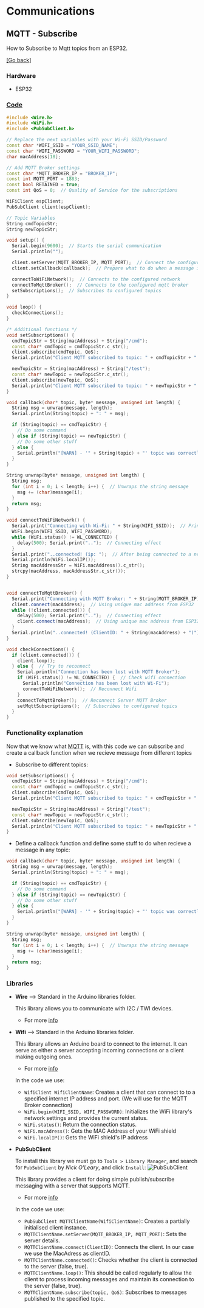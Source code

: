 # Communications
## MQTT - Subscribe
How to Subscribe to Mqtt topics from an ESP32.

[[Go back]](/communications)

### Hardware
* ESP32

### [Code](subscribe.ino)
```cpp
#include <Wire.h>
#include <WiFi.h>
#include <PubSubClient.h>

// Replace the next variables with your Wi-Fi SSID/Password
const char *WIFI_SSID = "YOUR_SSID_NAME";
const char *WIFI_PASSWORD = "YOUR_WIFI_PASSWORD";
char macAddress[18];

// Add MQTT Broker settings
const char *MQTT_BROKER_IP = "BROKER_IP";
const int MQTT_PORT = 1883;
const bool RETAINED = true;
const int QoS = 0;  // Quality of Service for the subscriptions

WiFiClient espClient;
PubSubClient client(espClient);

// Topic Variables
String cmdTopicStr;
String newTopicStr;

void setup() {
  Serial.begin(9600);  // Starts the serial communication
  Serial.println("");

  client.setServer(MQTT_BROKER_IP, MQTT_PORT);  // Connect the configured mqtt broker
  client.setCallback(callback);  // Prepare what to do when a message is recieved

  connectToWiFiNetwork();  // Connects to the configured network
  connectToMqttBroker();  // Connects to the configured mqtt broker
  setSubscriptions();  // Subscribes to configured topics
}

void loop() {
  checkConnections();
}

/* Additional functions */
void setSubscriptions() {
  cmdTopicStr = String(macAddress) + String("/cmd");
  const char* cmdTopic = cmdTopicStr.c_str();
  client.subscribe(cmdTopic, QoS);
  Serial.println("Client MQTT subscribed to topic: " + cmdTopicStr + " (QoS:" + String(QoS) + ")");

  newTopicStr = String(macAddress) + String("/test");
  const char* newTopic = newTopicStr.c_str();
  client.subscribe(newTopic, QoS);
  Serial.println("Client MQTT subscribed to topic: " + newTopicStr + " (QoS:" + String(QoS) + ")");
}

void callback(char* topic, byte* message, unsigned int length) {
  String msg = unwrap(message, length);
  Serial.println(String(topic) + ": " + msg);

  if (String(topic) == cmdTopicStr) {
    // Do some command
  } else if (String(topic) == newTopicStr) {
    // Do some other stuff
  } else {
    Serial.println("[WARN] - '" + String(topic) + "' topic was correctly subscribed but not defined in the callback function");
  }
}

String unwrap(byte* message, unsigned int length) {
  String msg;
  for (int i = 0; i < length; i++) {  // Unwraps the string message
    msg += (char)message[i];
  }
  return msg;
}

void connectToWiFiNetwork() {
  Serial.print("Connecting with Wi-Fi: " + String(WIFI_SSID));  // Print the network which you want to connect
  WiFi.begin(WIFI_SSID, WIFI_PASSWORD);
  while (WiFi.status() != WL_CONNECTED) {
    delay(500); Serial.print("..");  // Connecting effect
  }
  Serial.print("..connected! (ip: ");  // After being connected to a network, our ESP32 should have a IP
  Serial.println(WiFi.localIP());
  String macAddressStr = WiFi.macAddress().c_str();
  strcpy(macAddress, macAddressStr.c_str());
}


void connectToMqttBroker() {
  Serial.print("Connecting with MQTT Broker: " + String(MQTT_BROKER_IP));  // Print the broker which you want to connect
  client.connect(macAddress);  // Using unique mac address from ESP32
  while (!client.connected()) {
    delay(500); Serial.print("..");  // Connecting effect
    client.connect(macAddress);  // Using unique mac address from ESP32
  }
  Serial.println("..connected! (ClientID: " + String(macAddress) + ")");
}

void checkConnections() {
  if (client.connected()) {
    client.loop();
  } else {  // Try to reconnect
    Serial.println("Connection has been lost with MQTT Broker");
    if (WiFi.status() != WL_CONNECTED) {  // Check wifi connection
      Serial.println("Connection has been lost with Wi-Fi");
      connectToWiFiNetwork();  // Reconnect Wifi
    }
    connectToMqttBroker();  // Reconnect Server MQTT Broker
    setMqttSubscriptions();  // Subscribes to configured topics
  }
}
```

### Functionality explanation

Now that we know what [MQTT](../README.md) is, with this code we can subscribe and create a callback function when we recieve message  from different topics

* Subscribe to different topics:
```cpp
void setSubscriptions() {
  cmdTopicStr = String(macAddress) + String("/cmd");
  const char* cmdTopic = cmdTopicStr.c_str();
  client.subscribe(cmdTopic, QoS);
  Serial.println("Client MQTT subscribed to topic: " + cmdTopicStr + " (QoS:" + String(QoS) + ")");

  newTopicStr = String(macAddress) + String("/test");
  const char* newTopic = newTopicStr.c_str();
  client.subscribe(newTopic, QoS);
  Serial.println("Client MQTT subscribed to topic: " + newTopicStr + " (QoS:" + String(QoS) + ")");
}
```
* Define a callback function and define some stuff to do when recieve a message in any topic:
```cpp
void callback(char* topic, byte* message, unsigned int length) {
  String msg = unwrap(message, length);
  Serial.println(String(topic) + ": " + msg);

  if (String(topic) == cmdTopicStr) {
    // Do some command
  } else if (String(topic) == newTopicStr) {
    // Do some other stuff
  } else {
    Serial.println("[WARN] - '" + String(topic) + "' topic was correctly subscribed but not defined in the callback function");
  }
}

String unwrap(byte* message, unsigned int length) {
  String msg;
  for (int i = 0; i < length; i++) {  // Unwraps the string message
    msg += (char)message[i];
  }
  return msg;
}
```

### Libraries
* **Wire** --> Standard in the Arduino libraries folder.

  This library allows you to communicate with I2C / TWI devices.
    - For more [info](https://www.arduino.cc/en/reference/wire)
  
* **Wifi** --> Standard in the Arduino libraries folder.
  
  This library allows an Arduino board to connect to the internet. It can serve as either a server accepting incoming connections or a client making outgoing ones. 
  
    - For more [info](https://www.arduino.cc/en/Reference/WiFi)
  
  In the code we use:
    - `WifiClient WifiClientName`: Creates a client that can connect to to a specified internet IP address and port. (We will use for the MQTT Broker connection)
    - `WiFi.begin(WIFI_SSID, WIFI_PASSWORD)`: Initializes the WiFi library's network settings and provides the current status.
    - `WiFi.status()`: Return the connection status. 
    - `WiFi.macAdress()`: Gets the MAC Address of your WiFi shield
    - `WiFi.localIP()`: Gets the WiFi shield's IP address
 
* **PubSubClient** 

  To install this library we must go to `Tools > Library Manager`, and search for `PubSubClient` by _Nick O'Leary_, and click `Install`:
  ![PubSubClient](../publish/docs/PUB1.png)
  
  This library provides a client for doing simple publish/subscribe messaging with a server that supports MQTT.
   - For more [info](https://pubsubclient.knolleary.net/api.html)
   
  In the code we use:
   - `PubSubClient MQTTClientName(WifiClientName)`: Creates a partially initialised client instance. 
   - `MQTTClientName.setServer(MQTT_BROKER_IP, MQTT_PORT)`:  Sets the server details.
   - `MQTTClientName.connect(ClientID)`: Connects the client. In our case we use the MacAdress as clientID.
   - `MQTTClientName.connected()`: Checks whether the client is connected to the server (false, true).
   - `MQTTClientName.loop()`: This should be called regularly to allow the client to process incoming messages and maintain its connection to the server (false, true).
   - `MQTTClientName.subscribe(topic, QoS)`: Subscribes to messages published to the specified topic.

